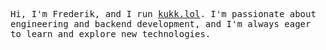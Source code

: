 <p>
<samp>
Hi, I'm Frederik, and I run <a href="http://www.kukk.lol/" target="_blank" rel="noopener noreferrer">kukk.lol</a>. I'm passionate about engineering and backend development, and I'm always eager to learn and explore new technologies.
</samp>
</p>
